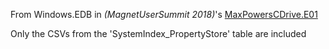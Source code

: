 From Windows.EDB in *(MagnetUserSummit 2018)*'s [MaxPowersCDrive.E01](https://www.dropbox.com/sh/85v4wsawyijxd9r/AAAa75lptg8oF0tpO2zPnXSna?dl=0)

Only the CSVs from the 'SystemIndex_PropertyStore' table are included
